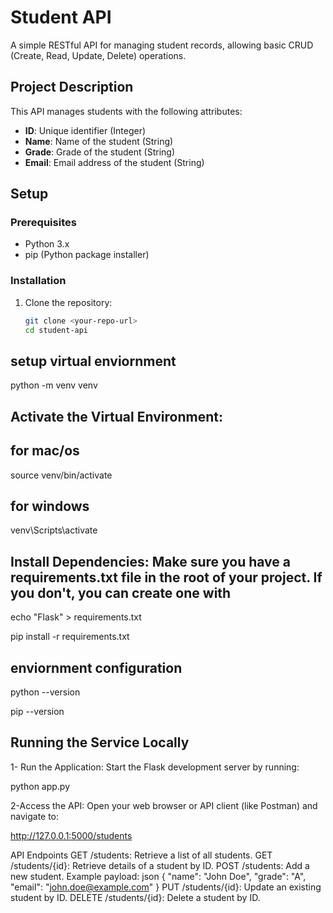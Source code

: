 # Student API

A simple RESTful API for managing student records, allowing basic CRUD (Create, Read, Update, Delete) operations.

## Project Description

This API manages students with the following attributes:
- **ID**: Unique identifier (Integer)
- **Name**: Name of the student (String)
- **Grade**: Grade of the student (String)
- **Email**: Email address of the student (String)

## Setup

### Prerequisites
- Python 3.x
- pip (Python package installer)

### Installation

1. Clone the repository:
   ```bash
   git clone <your-repo-url>
   cd student-api

## setup virtual enviornment

python -m venv venv


## Activate the Virtual Environment:

## for mac/os
source venv/bin/activate

## for windows
venv\Scripts\activate

## Install Dependencies: Make sure you have a requirements.txt file in the root of your project. If you don't, you can create one with

echo "Flask" > requirements.txt

pip install -r requirements.txt

## enviornment configuration
python --version

pip --version

## Running the Service Locally
1- Run the Application: Start the Flask development server by running:

python app.py


2-Access the API: Open your web browser or API client (like Postman) and navigate to:

http://127.0.0.1:5000/students

API Endpoints
GET /students: Retrieve a list of all students.
GET /students/{id}: Retrieve details of a student by ID.
POST /students: Add a new student.
Example payload:
json
{
  "name": "John Doe",
  "grade": "A",
  "email": "john.doe@example.com"
}
PUT /students/{id}: Update an existing student by ID.
DELETE /students/{id}: Delete a student by ID.